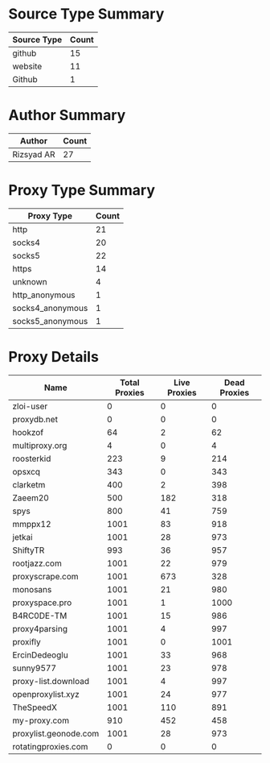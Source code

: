 # Source Type Summary

| Source Type | Count |
|-------------|-------|
| github | 15 |
| website | 11 |
| Github | 1 |


# Author Summary

| Author | Count |
|--------|-------|
| Rizsyad AR | 27 |


# Proxy Type Summary

| Proxy Type | Count |
|------------|-------|
| http | 21 |
| socks4 | 20 |
| socks5 | 22 |
| https | 14 |
| unknown | 4 |
| http_anonymous | 1 |
| socks4_anonymous | 1 |
| socks5_anonymous | 1 |


# Proxy Details

| Name | Total Proxies | Live Proxies | Dead Proxies |
|------|---------------|--------------|---------------|
| zloi-user | 0 | 0 | 0 |
| proxydb.net | 0 | 0 | 0 |
| hookzof | 64 | 2 | 62 |
| multiproxy.org | 4 | 0 | 4 |
| roosterkid | 223 | 9 | 214 |
| opsxcq | 343 | 0 | 343 |
| clarketm | 400 | 2 | 398 |
| Zaeem20 | 500 | 182 | 318 |
| spys | 800 | 41 | 759 |
| mmppx12 | 1001 | 83 | 918 |
| jetkai | 1001 | 28 | 973 |
| ShiftyTR | 993 | 36 | 957 |
| rootjazz.com | 1001 | 22 | 979 |
| proxyscrape.com | 1001 | 673 | 328 |
| monosans | 1001 | 21 | 980 |
| proxyspace.pro | 1001 | 1 | 1000 |
| B4RC0DE-TM | 1001 | 15 | 986 |
| proxy4parsing | 1001 | 4 | 997 |
| proxifly | 1001 | 0 | 1001 |
| ErcinDedeoglu | 1001 | 33 | 968 |
| sunny9577 | 1001 | 23 | 978 |
| proxy-list.download | 1001 | 4 | 997 |
| openproxylist.xyz | 1001 | 24 | 977 |
| TheSpeedX | 1001 | 110 | 891 |
| my-proxy.com | 910 | 452 | 458 |
| proxylist.geonode.com | 1001 | 28 | 973 |
| rotatingproxies.com | 0 | 0 | 0 |
